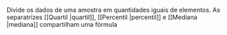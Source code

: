 Divide os dados de uma amostra em quantidades iguais de elementos. As separatrizes [[Quartil |quartil]], [[Percentil |percentil]] e [[Mediana |mediana]] compartilham uma fórmula